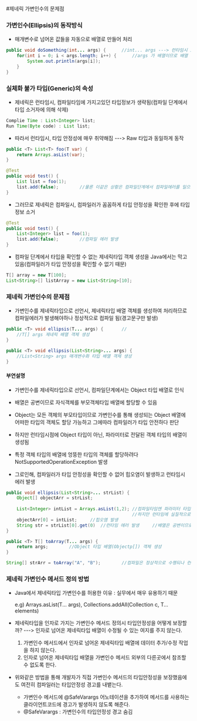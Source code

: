 #제네릭 가변인수의 문제점
### 가변인수(Ellipsis)의 동작방식
* 매개변수로 넘어온 값들을 자동으로 배열로 만들어 처리

```java
public void doSomething(int... args) {		//int... args ---> 런타임시 int[] args 로 동작
	for(int i = 0; i < args.length; i++) {		//args 가 배열이므로 배열 연산자들 사용가능
		System.out.println(args[i]);
	}
}
```

### 실체화 불가 타입(Generic)의 속성
* 제네릭은 런타임시, 컴파일타임에 가지고있던 타입정보가 생략됨(컴파일 단계에서 타입 소거자에 의해 삭제)
```java
Complie Time : List<Integer> list;
Run Time(Byte code) : List list;
```

* 따라서 런타임시, 타입 안정성에 매우 취약해짐 ---> Raw 타입과 동일하게 동작
```java
public <T> List<T> foo(T var) {
	return Arrays.asList(var);
}

@Test
public void test() {
	List list = foo(1);
	list.add(false);		//물론 이같은 상황은 컴파일단계에서 컴파일에러를 일으키므로 발생하지 않는다.
}
```

* 그러므로 제네릭은 컴파일시, 컴파일러가 꼼꼼하게 타입 안정성을 확인한 후에 타입 정보 소거
```java
@Test
public void test() {
	List<Integer> list = foo(1);
	list.add(false);		//컴파일 에러 발생
}
```

* 컴파일 단계에서 타입을 확인할 수 없는 제네릭타입 객체 생성을 Java에서는 막고있음(컴파일러가 타입 안정성을 확인할 수 없기 때문)
```java
T[] array = new T[100];
List<String>[] listArray = new List<String>[10];
```

### 제네릭 가변인수의 문제점
* 가변인수를 제네릭타입으로 선언시, 제네릭타입 배열 객체를 생성하여 처리하므로 컴파일에러가 발생해야하나 정상적으로 컴파일 됨(경고문구만 발생)
```java
public <T> void ellipsis(T... args) {		//
	//T[] args 제네릭 배열 객체 생성
}

public <T> void ellipsis(List<String>... args) {
	//List<String> args 매개변수화 타입 배열 객체 생성
}
```

#### 부연설명
   * 가변인수를 제네릭타입으로 선언시, 컴파일단계에서는 Object 타입 배열로 인식
   * 배열은 공변이므로 자식객체를 부모객체타입 배열에 할당할 수 있음
   * Object는 모든 객체의 부모타입이므로 가변인수를 통해 생성되는 Object 배열에 어떠한 타입의 객체도 할당 가능하고 그에따라 컴파일러가 타입 안전하다 판단
   * 하지만 런타임시점에 Object 타입이 아닌, 파라미터로 전달된 객체 타입의 배열이 생성됨
   * 특정 객체 타입의 배열에 엉뚱한 타입의 객체를 할당하려다 NotSupportedOperationException 발생

* 그로인해, 컴파일러가 타입 안정성을 확인할 수 없어 힙오염이 발생하고 런타임시 에러 발생
```java
public void ellipsis(List<String>... strList) {
	Object[] objectArr = strList;
	
	List<Integer> intList = Arrays.asList(1,2);	//컴파일타임엔 파라미터 타입이 T 이므로 Object[] 배열을 가지는 ArrayList 생성 
												//하지만 런타임에 실질적으로 생성되는것은 Integer[] 배열을 가지는 ArrayList
	objectArr[0] = intList;		//힙오염 발생
	String str = strList[0].get(0)	//런타임 에러 발생		//배열은 공변이므로 런타임에 타입 안정성 체크함
}
```

```java
public <T> T[] toArray(T... args) {
	return args;		//Object 타입 배열(Objectp[]) 객체 생성
}

String[] strArr = toArray("A", "B");		//컴파일은 정상적으로 수행되나 런타임 에러 발생 --> 부모객체(Object)는 자식타입(String)으로 형변환 불가능
```

### 제네릭 가변인수 메서드 정의 방법

* Java에서 제네릭타입 가변인수를 허용한 이유 : 실무에서 매우 유용하기 때문

    e.g) Arrays.asList(T... args), Collections.addAll(Collection c, T... elements)


* 제네릭타입을 인자로 가지는 가변인수 메서드 정의시 타입안정성을 어떻게 보장할까? ---> 인자로 넘어온 제네릭타입 배열이 수정될 수 있는 여지를 주지 않는다.
   1. 가변인수 메서드에서 인자로 넘어온 제네릭타입 배열에 데이터 추가/수정 작업을 하지 않는다.
   2. 인자로 넘어온 제네릭타입 배열을 가변인수 메서드 외부의 다른곳에서 참조할 수 없도록 한다.
   
* 위와같은 방법을 통해 개발자가 직접 가변인수 메서드의 타입안정성을 보장했음에도 여전히 컴파일러는 타입안정성 경고를 내뱉는다.
   * 가변인수 메서드에 @SafeVarargs 어노테이션을 추가하여 메서드를 사용하는 클라이언트코드에 경고가 발생하지 않도록 해준다.
   * @SafeVarargs : 가변인수의 타입안정성 경고 숨김
